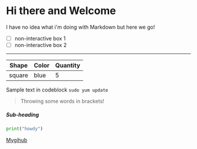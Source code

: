 # Hi there and Welcome
 
<!--
**ewiggin101/ewiggin101** is a ✨ _special_ ✨ repository because its `README.md` (this file) appears on your GitHub profile.

Here are some ideas to get you started:

 🔭 I’m currently working on ...
- 🌱 I’m currently learning ...
- 👯 I’m looking to collaborate on ...
- 🤔 I’m looking for help with ...
- 💬 Ask me about ...
- 📫 How to reach me: ...
- 😄 Pronouns: ...
- ⚡ Fun fact: ...
-->

I have no idea what i'm doing with Markdown but here we go!

- [ ] non-interactive box 1
- [ ] non-interactive box 2

---

<!--- random table --->

|Shape|Color|Quantity|
|---|---|---|
|square|blue|5|


Sample text in codeblock `sudo yum update`


>Throwing some words in brackets!

##### Sub-heading 

```python
print("howdy")
```

[Mygihub](https://github.com/ewiggin101)
